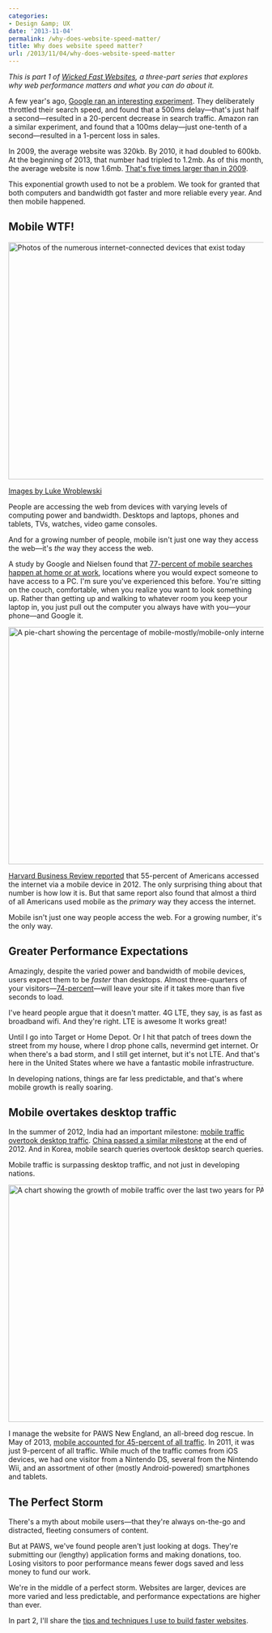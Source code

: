 ```yaml
---
categories:
- Design &amp; UX
date: '2013-11-04'
permalink: /why-does-website-speed-matter/
title: Why does website speed matter?
url: /2013/11/04/why-does-website-speed-matter
---
```


<em>This is part 1 of <a href="https://gomakethings.com/wicked-fast-websites/">Wicked Fast Websites</a>, a three-part series that explores why web performance matters and what you can do about it.</em>

A few year's ago, <a href="http://www.slideshare.net/stubbornella/designing-fast-websites-presentation">Google ran an interesting experiment</a>. They deliberately throttled their search speed, and found that a 500ms delay&mdash;that's just half a second&mdash;resulted in a 20-percent decrease in search traffic. Amazon ran a similar experiment, and found that a 100ms delay&mdash;just one-tenth of a second&mdash;resulted in a 1-percent loss in sales.

In 2009, the average website was 320kb. By 2010, it had doubled to 600kb. At the beginning of 2013, that number had tripled to 1.2mb. As of this month, the average website is now 1.6mb. <a href="http://httparchive.org/">That's five times larger than in 2009</a>.

This exponential growth used to not be a problem. We took for granted that both computers and bandwidth got faster and more reliable every year. And then mobile happened.

<!--more-->

<h2>Mobile WTF!</h2>

<img src="https://gomakethings.com/wp-content/uploads/2013/11/mobile-wtf.jpg" alt="Photos of the numerous internet-connected devices that exist today" width="832" height="468" class="aligncenter size-full wp-image-5016" />

<p class="wp-caption-text"><a href="http://www.lukew.com/">Images by Luke Wroblewski</a></p>

People are accessing the web from devices with varying levels of computing power and bandwidth. Desktops and laptops, phones and tablets, TVs, watches, video game consoles.

And for a growing number of people, mobile isn't just one way they access the web&mdash;it's <em>the</em> way they access the web.

A study by Google and Nielsen found that <a href="www.google.com/think/research-studies/creating-moments-that-matter.html">77-percent of mobile searches happen at home or at work</a>, locations where you would expect someone to have access to a PC. I'm sure you've experienced this before. You're sitting on the couch, comfortable, when you realize you want to look something up. Rather than getting up and walking to whatever room you keep your laptop in, you just pull out the computer you always have with you&mdash;your phone&mdash;and Google it.

<img src="https://gomakethings.com/wp-content/uploads/2013/11/mobile-only-web.jpg" alt="A pie-chart showing the percentage of mobile-mostly/mobile-only internet users in America" width="832" height="468" class="aligncenter size-full wp-image-5015" />

<a href="http://blogs.hbr.org/2013/05/the-rise-of-the-mobile-only-us/">Harvard Business Review reported</a> that 55-percent of Americans accessed the internet via a mobile device in 2012. The only surprising thing about that number is how low it is. But that same report also found that almost a third of all Americans used mobile as the <em>primary</em> way they access the internet.

Mobile isn't just one way people access the web. For a growing number, it's the only way.

<h2>Greater Performance Expectations</h2>

Amazingly, despite the varied power and bandwidth of mobile devices, users expect them to be <em>faster</em> than desktops. Almost three-quarters of your visitors&mdash;<a href="bradfrostweb.com/blog/post/performance-as-design/">74-percent</a>&mdash;will leave your site if it takes more than five seconds to load.

I've heard people argue that it doesn't matter. 4G LTE, they say, is as fast as broadband wifi. And they're right. LTE is awesome It works great!

Until I go into Target or Home Depot. Or I hit that patch of trees down the street from my house, where I drop phone calls, nevermind get internet. Or when there's a bad storm, and I still get internet, but it's not LTE. And that's here in the United States where we have a fantastic mobile infrastructure.

In developing nations, things are far less predictable, and that's where mobile growth is really soaring.

<h2>Mobile overtakes desktop traffic</h2>

In the summer of 2012, India had an important milestone: <a href="http://www.kpcb.com/insights/2012-internet-trends">mobile traffic overtook desktop traffic</a>. <a href="http://www.slideshare.net/kleinerperkins/kpcb-internet-trends-2013">China passed a similar milestone</a> at the end of 2012. And in Korea, mobile search queries overtook desktop search queries.

Mobile traffic is surpassing desktop traffic, and not just in developing nations.

<img src="https://gomakethings.com/wp-content/uploads/2013/11/paws-mobile-traffic.jpg" alt="A chart showing the growth of mobile traffic over the last two years for PAWSNewEngland.com" width="832" height="468" class="aligncenter size-full wp-image-5017" />

I manage the website for PAWS New England, an all-breed dog rescue. In May of 2013, <a href="https://gomakethings.com/adopting-a-dog-from-your-phone/">mobile accounted for 45-percent of all traffic</a>. In 2011, it was just 9-percent of all traffic. While much of the traffic comes from iOS devices, we had one visitor from a Nintendo DS, several from the Nintendo Wii, and an assortment of other (mostly Android-powered) smartphones and tablets.

<h2>The Perfect Storm</h2>

There's a myth about mobile users&mdash;that they're always on-the-go and distracted, fleeting consumers of content.

But at PAWS, we've found people aren't just looking at dogs. They're submitting our (lengthy) application forms and making donations, too. Losing visitors to poor performance means fewer dogs saved and less money to fund our work.

We're in the middle of a perfect storm. Websites are larger, devices are more varied and less predictable, and performance expectations are higher than ever.

In part 2, I'll share the <a href="https://gomakethings.com/wicked-fast-websites/">tips and techniques I use to build faster websites</a>.